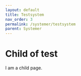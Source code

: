 ```yaml
---
layout: default
title: Testsystem
nav_order: 3
permalink: /systemer/testsystem
parent: Systemer
---
```


# Child of test

I am a child page.
